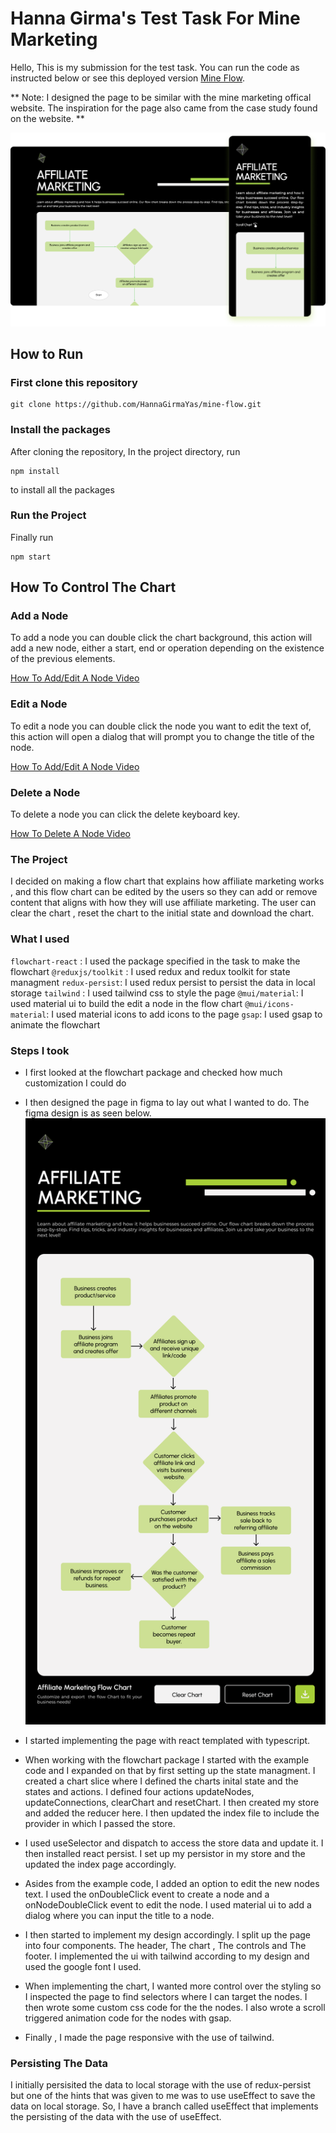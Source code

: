 # Hanna Girma's Test Task For Mine Marketing

Hello, This is my submission for the test task. You can run the code as instructed below or see this deployed version  [Mine Flow](https://mine-flow.vercel.app/).

** Note: I designed the page to be similar with the mine marketing offical website. The inspiration for the page also came from the case study found on the website. **

![Mine Flow](./src/assets/flow.png)



## How to Run


### First clone this repository

```
git clone https://github.com/HannaGirmaYas/mine-flow.git

```

### Install the packages

After cloning the repository, In the project directory, run 

```
npm install

```
to install all the packages

### Run the Project

Finally run 
```
npm start

```

## How To Control The Chart

### Add a Node

To add a node you can double click the chart background, this action will add a new node, either a  start, end or operation depending on the existence of the previous elements.

[How To Add/Edit A Node Video](https://drive.google.com/file/d/1kF_hDOxkuQHwYu1ZNGcit0Ja2kXknW46/view?usp=share_link)

### Edit a Node

To edit a node you can double click the node you want to edit the text of, this action will open a dialog that will prompt you to change the title of the node.

[How To Add/Edit A Node Video](https://drive.google.com/file/d/1kF_hDOxkuQHwYu1ZNGcit0Ja2kXknW46/view?usp=share_link)

### Delete a Node

To delete a node you can click the delete keyboard key.

[How To Delete A Node Video](https://drive.google.com/file/d/1dlw4FcABM3Rd53ghao3_-HB8H0yLCNda/view?usp=share_link)

### The Project

I decided on making a flow chart that explains how affiliate marketing works , and this flow chart can be edited by the users so they can add or remove content that aligns with how they will use affiliate marketing. The user can clear the chart , reset the chart to the initial state and download the chart.

### What I used

`flowchart-react` : I used the package specified in the task to make the flowchart
`@reduxjs/toolkit` : I used redux and redux toolkit for state managment
`redux-persist`: I used redux persist to persist the data in local storage
`tailwind` : I used tailwind css to style the page
`@mui/material`: I used material ui to build the edit a node in the flow chart
`@mui/icons-material`: I used material icons to add icons to the page
`gsap`: I used gsap to animate the flowchart

### Steps I took 

- I first looked at the flowchart package and checked how much customization I could do

- I then designed the page in figma to lay out what I wanted to do. The figma design is as seen below.
![Figma Design](./src/assets/Figma.png)

- I started implementing the page with react templated with typescript. 

- When working with the flowchart package I started with the example code and I expanded on that by first setting up the state managment. I created a chart slice where I defined the charts inital state and the states and actions. I defined four actions updateNodes, updateConnections, clearChart and resetChart. I then created my store and added the reducer here. I then updated the index file to include the provider in which I passed the store.
- I used useSelector and dispatch to access the store data and update it. I then installed react persist. I set up my persistor in my store and the updated the index page accordingly. 
- Asides from the example code, I added an option to edit the new nodes text. I used the onDoubleClick event to create a node and a onNodeDoubleClick event to edit the node. I used material ui to add a dialog where you can input the title to a node.
- I then started to implement my design accordingly. I split up the page into four components. The header, The chart , The controls and The footer.  I implemented the ui with tailwind according to my design and used the google font I used. 

- When implementing the chart, I wanted more control over the styling so I inspected the page to find selectors where I can target the nodes. I then wrote some custom css code for the the nodes. I also wrote a scroll triggered animation code for the nodes with gsap. 

- Finally , I made the page responsive with the use of tailwind.

### Persisting The Data

I initially persisited the data to local storage with the use of redux-persist but one of the hints that was given to me was to use useEffect to save the data on local storage. So, I have a branch called useEffect that implements the persisting of the data with the use of useEffect.






